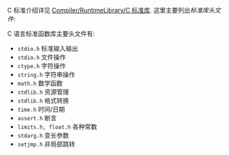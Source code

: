 C 标准介绍详见 [Compiler/RuntimeLibrary/C 标准库](../../../Compiler/运行时/C%20标准库.md). 这里主要列出*标准库头文件*:

C 语言标准函数库主要头文件有:
- `stdio.h` 标准输入输出
- `stdio.h` 文件操作
- `ctype.h` 字符操作
- `string.h` 字符串操作
- `math.h` 数学函数
- `stdlib.h` 资源管理
- `stdlib.h` 格式转换
- `time.h` 时间/日期
- `assert.h` 断言
- `limits.h, float.h` 各种常数
- `stdarg.h` 变长参数
- `setjmp.h` 非局部跳转
